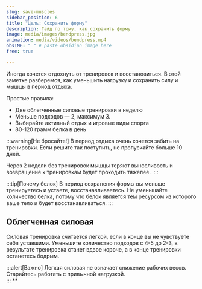 ```yaml
---
slug: save-muscles
sidebar_position: 6
title: "Цель: Сохранить форму"
description: Гайд по тому, как сохранить форму
image: media/images/bendpress.jpg
animation: media/videos/bendpress.mp4
obsIMG: " " # paste obsidian image here
free: true

---
```


Иногда хочется отдохнуть от тренировок и восстановиться. В этой заметке разберемся, как уменьшить нагрузку и сохранить силу и мышцы в период отдыха.
  

Простые правила:

- Две облегченные силовые тренировки в неделю
- Меньше подходов — 2, максимум 3.
- Выбирайте активный отдых и игровые виды спорта
- 80-120 грамм белка в день

:::warning[Не бросайте!]
В период отдыха очень хочется забить на тренировки. Если решите так поступить, не пропускайте больше 10 дней.  

Через 2 недели без тренировок мышцы теряют выносливость и возвращение к тренировкам будет проходить тяжелее. 
:::

:::tip[Почему белок]
В период сохранения формы вы меньше тренируетесь и устаете, восстанавливаетесь. Не уменьшайте количество белка, потому что белок является тем ресурсом из которого ваше тело и будет восстанавливаться.
:::
  

## Облегченная силовая

Силовая тренировка считается легкой, если в конце вы не чувствуете себя уставшими. Уменьшите количество подходов с 4-5 до 2-3, в результате тренировка станет вдвое короче, а в конце тренировки останетесь бодрым.

:::alert[Важно]
Легкая силовая не означает снижение рабочих весов. Старайтесь работать с привычной нагрузкой.  
:::
**

